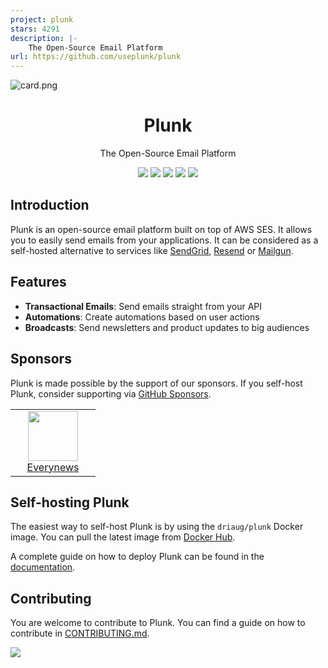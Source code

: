 ```yaml
---
project: plunk
stars: 4291
description: |-
    The Open-Source Email Platform
url: https://github.com/useplunk/plunk
---
```


![card.png](/assets/card.png)

<h1 align="center">Plunk</h1>

<p align="center">
    The Open-Source Email Platform
</p>

<p align="center">
    <img src="https://img.shields.io/github/contributors/useplunk/plunk"/>
    <img src="https://img.shields.io/github/actions/workflow/status/driaug/plunk-whitelabel/docker-build-prod.yml"/>
    <img src="https://img.shields.io/docker/pulls/driaug/plunk"/>
    <img src="https://img.shields.io/github/license/useplunk/plunk"/>
    <img src="https://img.shields.io/github/stars/useplunk/plunk"/>
</p>

## Introduction

Plunk is an open-source email platform built on top of AWS SES. It allows you to easily send emails from your
applications.
It can be considered as a self-hosted alternative to services
like [SendGrid](https://sendgrid.com/), [Resend](https://resend.com) or [Mailgun](https://www.mailgun.com/).

## Features

- **Transactional Emails**: Send emails straight from your API
- **Automations**: Create automations based on user actions
- **Broadcasts**: Send newsletters and product updates to big audiences

## Sponsors
Plunk is made possible by the support of our sponsors. If you self-host Plunk, consider supporting via [GitHub Sponsors](https://github.com/sponsors/driaug).

<div align="center">
  <table>
    <tr>
      <td align="center" width="120">
        <img src="https://avatars.githubusercontent.com/u/206509599?s=200&v=4" style="width:80px; height:80px; object-fit:contain;"/><br/>
        <a href="https://every.news/?ref=useplunk.com">Everynews</a>
      </td>
    </tr>
  </table>
</div>

## Self-hosting Plunk

The easiest way to self-host Plunk is by using the `driaug/plunk` Docker image.
You can pull the latest image from [Docker Hub](https://hub.docker.com/r/driaug/plunk/).

A complete guide on how to deploy Plunk can be found in
the [documentation](https://docs.useplunk.com/getting-started/self-hosting).

## Contributing

You are welcome to contribute to Plunk. You can find a guide on how to contribute in [CONTRIBUTING.md](CONTRIBUTING.md).

<a href="https://github.com/useplunk/plunk/graphs/contributors">
  <img src="https://contrib.rocks/image?repo=useplunk/plunk" />
</a>
